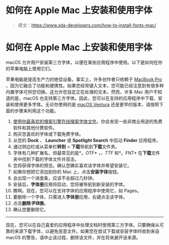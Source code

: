 # 如何在 Apple Mac 上安装和使用字体

> 原文：<https://www.xda-developers.com/how-to-install-fonts-mac/>

# 如何在 Apple Mac 上安装和使用字体

macOS 允许用户安装第三方字体，以便在某些应用程序中使用。以下是如何在你的苹果电脑上使用它们。

苹果电脑是提高生产力的绝佳设备。事实上，许多创作者只依赖于 [MacBook Pro](http://xda-developers.com/macbook-pro-2023) ，因为它融合了功能和便携性。如果您经常键入文本，您可能已经注意到有很多种内置字体可供您切换。这允许您自定正在处理的文本。然而，许多 Mac 用户不知道的是，macOS 也支持第三方字体。因此，您可以在支持的应用程序中下载、安装和使用更多字体。无论你使用的是 [macOS Ventura](http://xda-developers.com/macos-ventura) 还是更早的版本，请按照下面的步骤来利用这个功能。

1.  [使用你最喜欢的搜索引擎在线搜索字体文件](https://duckduckgo.com/?q=fonts+donwload)。你会发现一些非商业用途的免费软件和其他付费软件。
2.  购买您喜欢的字体或下载免费字体。
3.  从您的 **Dock** 、 **Launcher** 或 **Spotlight Search** 中启动 **Finder** 应用程序。
4.  通过侧边栏或从菜单栏**转到** > **下载**导航到**下载**文件夹。
5.  字体有几种扩展名，但最常见的是*。OTF* ，*。TTF* 和*。FNT* 在**下载**文件夹中找到下载的字体文件并双击。
6.  您将获得字体的预览。确认您确实喜欢该字体并希望安装它。
7.  如果你想把它添加到你的 Mac 上，点击**安装字体**按钮。
8.  会出现一个进度条，应该不会超过几秒钟。
9.  安装后，**字体册**应用将启动，您将被导航到新安装的字体。
10.  瞧啊。现在，您可以在支持字体的应用程序中使用它，如 Pages。
11.  要删除一个字体，只需进入**字体册**应用，右键点击该字体。
12.  点击**删除*字体*族**。
13.  确认您要删除它。

* * *

现在，您可以在自己喜爱的应用程序中处理文档时使用第三方字体。只要确保从可靠的来源下载字体，以避免恶意文件。如果您在尝试下载或安装字体时收到来自 macOS 的警告，请中止该过程，删除该文件，并在将来避开该来源。